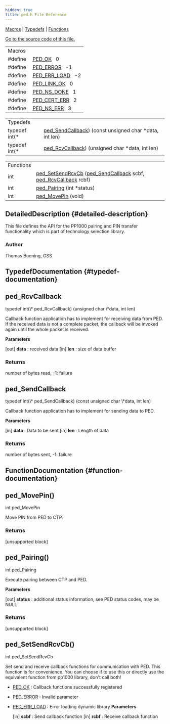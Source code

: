 ```yaml
---
hidden: true
title: ped.h File Reference
---
```


[Macros](#define-members) \| [Typedefs](#typedef-members) \| [Functions](#func-members)

<a href="tec_2export_2tec_2ped_8h_source.md">Go to the source code of this file.</a>

|  |  |
|----|----|
| Macros |  |
| #define  | <a href="group___p_e_d___r_e_t_u_r_n___c_o_d_e_s.md#ga554b92063910b0a4149bb5d59fb62af3">PED_OK</a>   0 |
| #define  | <a href="group___p_e_d___r_e_t_u_r_n___c_o_d_e_s.md#ga07ea4d4fee5bde6444f6b3d28bbc59b5">PED_ERROR</a>   -1 |
| #define  | <a href="group___p_e_d___r_e_t_u_r_n___c_o_d_e_s.md#ga32914a81dec6b55185b81e4bf63d97be">PED_ERR_LOAD</a>   -2 |
| #define  | <a href="group___p_e_d___s_t_a_t_u_s___c_o_d_e_s.md#ga17d00e6cf6e771b1e428c332fe87a23f">PED_LINK_OK</a>   0 |
| #define  | <a href="group___p_e_d___s_t_a_t_u_s___c_o_d_e_s.md#ga8fc33540b096a9d3fe25a78f13b3968c">PED_NS_DONE</a>   1 |
| #define  | <a href="group___p_e_d___s_t_a_t_u_s___c_o_d_e_s.md#gadc787271097273d39c4fb060749b1fab">PED_CERT_ERR</a>   2 |
| #define  | <a href="group___p_e_d___s_t_a_t_u_s___c_o_d_e_s.md#gad80ab1587eb3f1a4dc204cd277098cd9">PED_NS_ERR</a>   3 |

|  |  |
|----|----|
| Typedefs |  |
| typedef int(\*  | [ped_SendCallback](#a0999264b51baabb5ce8b71694e5b3b85)) (const unsigned char \*data, int len) |
| typedef int(\*  | [ped_RcvCallback](#a944bf4f4f1a0e2f08d0a0f21a5e1718a)) (unsigned char \*data, int len) |

|  |  |
|----|----|
| Functions |  |
| int  | [ped_SetSendRcvCb](#aa093da583e918cfb6dd8e152c39af3bc) ([ped_SendCallback](#a0999264b51baabb5ce8b71694e5b3b85) scbf, [ped_RcvCallback](#a944bf4f4f1a0e2f08d0a0f21a5e1718a) rcbf) |
| int  | [ped_Pairing](#a124ea72634b37bdf5d09ce5e0869ca55) (int \*status) |
| int  | [ped_MovePin](#ab4792fd3cacefd42f8f7bf365e779484) (void) |

## DetailedDescription {#detailed-description}

This file defines the API for the PP1000 pairing and PIN transfer functionality which is part of technology selection library.

### Author

Thomas Buening, GSS

## TypedefDocumentation {#typedef-documentation}

## ped_RcvCallback <a href="#a944bf4f4f1a0e2f08d0a0f21a5e1718a" id="a944bf4f4f1a0e2f08d0a0f21a5e1718a"></a>

<p>typedef int(\* ped_RcvCallback) (unsigned char \*data, int len)</p>

Callback function application has to implement for receiving data from PED. If the received data is not a complete packet, the callback will be invoked again until the whole packet is received.

**Parameters**

\[out\] **data** : received data \[in\] **len** : size of data buffer

### Returns

number of bytes read, -1: failure

## ped_SendCallback <a href="#a0999264b51baabb5ce8b71694e5b3b85" id="a0999264b51baabb5ce8b71694e5b3b85"></a>

<p>typedef int(\* ped_SendCallback) (const unsigned char \*data, int len)</p>

Callback function application has to implement for sending data to PED.

**Parameters**

\[in\] **data** : Data to be sent \[in\] **len** : Length of data

### Returns

number of bytes sent, -1: failure

## FunctionDocumentation {#function-documentation}

## ped_MovePin() <a href="#ab4792fd3cacefd42f8f7bf365e779484" id="ab4792fd3cacefd42f8f7bf365e779484"></a>

<p>int ped_MovePin</p>

Move PIN from PED to CTP.

### Returns

\[unsupported block\]

## ped_Pairing() <a href="#a124ea72634b37bdf5d09ce5e0869ca55" id="a124ea72634b37bdf5d09ce5e0869ca55"></a>

<p>int ped_Pairing</p>

Execute pairing between CTP and PED.

**Parameters**

\[out\] **status** : additional status information, see PED status codes, may be NULL

### Returns

\[unsupported block\]

## ped_SetSendRcvCb() <a href="#aa093da583e918cfb6dd8e152c39af3bc" id="aa093da583e918cfb6dd8e152c39af3bc"></a>

<p>int ped_SetSendRcvCb</p>

Set send and receive callback functions for communication with PED. This function is for convenience. You can choose if to use this or directly use the equivalent function from pp1000 library, don\'t call both!

- <a href="group___p_e_d___r_e_t_u_r_n___c_o_d_e_s.md#ga554b92063910b0a4149bb5d59fb62af3">PED_OK</a> : Callback functions successfully registered
- <a href="group___p_e_d___r_e_t_u_r_n___c_o_d_e_s.md#ga07ea4d4fee5bde6444f6b3d28bbc59b5">PED_ERROR</a> : Invalid parameter
- <a href="group___p_e_d___r_e_t_u_r_n___c_o_d_e_s.md#ga32914a81dec6b55185b81e4bf63d97be">PED_ERR_LOAD</a> : Error loading dynamic library **Parameters**

  \[in\] **scbf** : Send callback function \[in\] **rcbf** : Receive callback function
